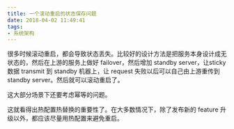 ```yaml
---
title: 一个滚动重启的状态保存问题
date: 2018-04-02 11:49:41
tags:
- 系统架构
---
```

很多时候滚动重启，都会导致状态丢失。比较好的设计方法是把服务本身设计成无状态的，然后在上游的服务上做好 failover，然后增加 standby server，让sticky 数据 transmit 到 standby 机器上，让 request 失败以后可以自己由上游重传到 standby server。然后就可以滚动重启了。

这大部分场景下还要考虑幂等的问题。

这就看得出热配置热替换的重要性了。在大多数情况下，除了发布新的 feature 升级以外，都应该尽量用热配置来避免重启。